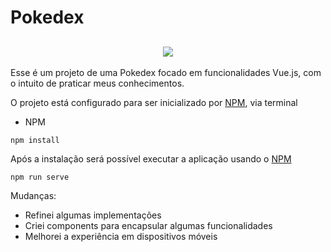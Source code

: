 # Pokedex

<h2 align="center">
  <img src="https://user-images.githubusercontent.com/65673565/163477264-35b6b8c7-33e8-4b34-99cb-a9790ad6d08d.mp4"/>
</h2>


Esse é um projeto de uma Pokedex focado em funcionalidades Vue.js, com o intuito de praticar meus conhecimentos.

O projeto está configurado para ser inicializado por [NPM](https://www.npmjs.com/), via terminal

- NPM

```shell
npm install
```

Após a instalação será possível executar a aplicação usando o [NPM](https://www.npmjs.com/)

```shell
npm run serve
```



Mudanças:

- Refinei algumas implementações
- Criei components para encapsular algumas funcionalidades
- Melhorei a experiência em dispositivos móveis
